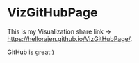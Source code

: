 # VizGitHubPage
This is my Visualization share link -> https://hellorajen.github.io/VizGitHubPage/.

GitHub is great:)
